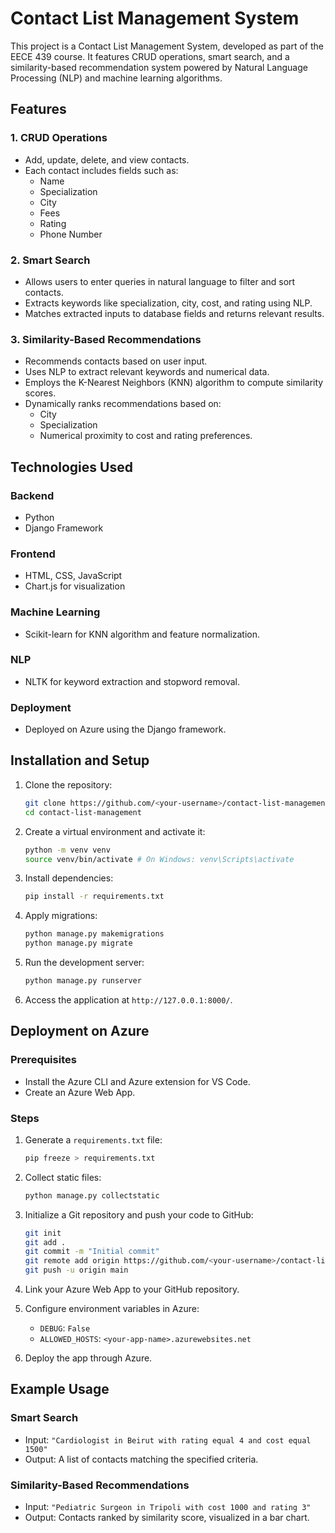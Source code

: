 # Contact List Management System

This project is a Contact List Management System, developed as part of the EECE 439 course. It features CRUD operations, smart search, and a similarity-based recommendation system powered by Natural Language Processing (NLP) and machine learning algorithms.

## Features

### 1. CRUD Operations
- Add, update, delete, and view contacts.
- Each contact includes fields such as:
  - Name
  - Specialization
  - City
  - Fees
  - Rating
  - Phone Number

### 2. Smart Search
- Allows users to enter queries in natural language to filter and sort contacts.
- Extracts keywords like specialization, city, cost, and rating using NLP.
- Matches extracted inputs to database fields and returns relevant results.

### 3. Similarity-Based Recommendations
- Recommends contacts based on user input.
- Uses NLP to extract relevant keywords and numerical data.
- Employs the K-Nearest Neighbors (KNN) algorithm to compute similarity scores.
- Dynamically ranks recommendations based on:
  - City
  - Specialization
  - Numerical proximity to cost and rating preferences.

## Technologies Used

### Backend
- Python
- Django Framework

### Frontend
- HTML, CSS, JavaScript
- Chart.js for visualization

### Machine Learning
- Scikit-learn for KNN algorithm and feature normalization.

### NLP
- NLTK for keyword extraction and stopword removal.

### Deployment
- Deployed on Azure using the Django framework.

## Installation and Setup

1. Clone the repository:
   ```bash
   git clone https://github.com/<your-username>/contact-list-management.git
   cd contact-list-management
   ```

2. Create a virtual environment and activate it:
   ```bash
   python -m venv venv
   source venv/bin/activate # On Windows: venv\Scripts\activate
   ```

3. Install dependencies:
   ```bash
   pip install -r requirements.txt
   ```

4. Apply migrations:
   ```bash
   python manage.py makemigrations
   python manage.py migrate
   ```

5. Run the development server:
   ```bash
   python manage.py runserver
   ```

6. Access the application at `http://127.0.0.1:8000/`.

## Deployment on Azure

### Prerequisites
- Install the Azure CLI and Azure extension for VS Code.
- Create an Azure Web App.

### Steps
1. Generate a `requirements.txt` file:
   ```bash
   pip freeze > requirements.txt
   ```

2. Collect static files:
   ```bash
   python manage.py collectstatic
   ```

3. Initialize a Git repository and push your code to GitHub:
   ```bash
   git init
   git add .
   git commit -m "Initial commit"
   git remote add origin https://github.com/<your-username>/contact-list-management.git
   git push -u origin main
   ```

4. Link your Azure Web App to your GitHub repository.

5. Configure environment variables in Azure:
   - `DEBUG`: `False`
   - `ALLOWED_HOSTS`: `<your-app-name>.azurewebsites.net`

6. Deploy the app through Azure.

## Example Usage

### Smart Search
- Input: `"Cardiologist in Beirut with rating equal 4 and cost equal 1500"`
- Output: A list of contacts matching the specified criteria.

### Similarity-Based Recommendations
- Input: `"Pediatric Surgeon in Tripoli with cost 1000 and rating 3"`
- Output: Contacts ranked by similarity score, visualized in a bar chart.

